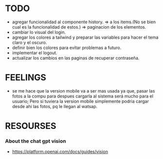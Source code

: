 # TODO

-   agregar funcionalidad al componente history.
    => a los items.(No se bien cual es la funcionalidad de estos.)
    => paginacion de los elementos.
-   cambiar lo visual del login.
-   agregar los colores a tailwind y preparar las variables para hacer el tema claro y el oscuro.
-   definir bien los colores para evitar problemas a futuro.
-   implementar el logout.
-   actualizar los cambios en las paginas de recuperar contraseña.

# FEELINGS

-   se me hace que la version mobile va a ser mas usada ya que, pasar las fotos a la compu para despues cargarla al sistema será mucho para el usuario; Pero si tuviera la version mobile simplemente podria cargar desde ahi las fotos, pq le llegan al watsap.


# RESOURSES
### About the chat gpt vision
 * https://platform.openai.com/docs/guides/vision